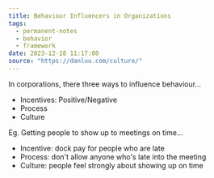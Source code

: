 ```yaml
---
title: Behaviour Influencers in Organizations
tags:
  - permanent-notes
  - behavior 
  - framework 
date: 2023-12-28 11:17:00
source: "https://danluu.com/culture/"
---
```


In corporations, there three ways to influence behaviour...

- Incentives: Positive/Negative
- Process
- Culture

Eg. Getting people to show up to meetings on time...

- Incentive: dock pay for people who are late
- Process: don't allow anyone who's late into the meeting
- Culture: people feel strongly about showing up on time
